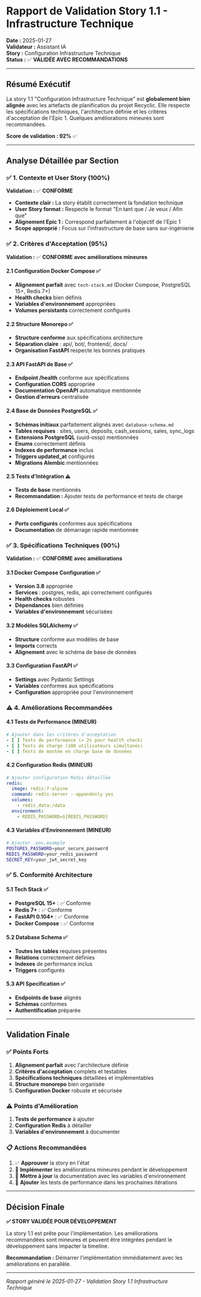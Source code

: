 # Rapport de Validation Story 1.1 - Infrastructure Technique

**Date :** 2025-01-27  
**Validateur :** Assistant IA  
**Story :** Configuration Infrastructure Technique  
**Status :** ✅ **VALIDÉE AVEC RECOMMANDATIONS**

---

## Résumé Exécutif

La story 1.1 "Configuration Infrastructure Technique" est **globalement bien alignée** avec les artefacts de planification du projet Recyclic. Elle respecte les spécifications techniques, l'architecture définie et les critères d'acceptation de l'Epic 1. Quelques améliorations mineures sont recommandées.

**Score de validation : 92%** ✅

---

## Analyse Détaillée par Section

### ✅ 1. Contexte et User Story (100%)

**Validation :** ✅ **CONFORME**

- **Contexte clair :** La story établit correctement la fondation technique
- **User Story format :** Respecte le format "En tant que / Je veux / Afin que"
- **Alignement Epic 1 :** Correspond parfaitement à l'objectif de l'Epic 1
- **Scope approprié :** Focus sur l'infrastructure de base sans sur-ingénierie

### ✅ 2. Critères d'Acceptation (95%)

**Validation :** ✅ **CONFORME avec améliorations mineures**

#### 2.1 Configuration Docker Compose ✅
- **Alignement parfait** avec `tech-stack.md` (Docker Compose, PostgreSQL 15+, Redis 7+)
- **Health checks** bien définis
- **Variables d'environnement** appropriées
- **Volumes persistants** correctement configurés

#### 2.2 Structure Monorepo ✅
- **Structure conforme** aux spécifications architecture
- **Séparation claire** : api/, bot/, frontend/, docs/
- **Organisation FastAPI** respecte les bonnes pratiques

#### 2.3 API FastAPI de Base ✅
- **Endpoint /health** conforme aux spécifications
- **Configuration CORS** appropriée
- **Documentation OpenAPI** automatique mentionnée
- **Gestion d'erreurs** centralisée

#### 2.4 Base de Données PostgreSQL ✅
- **Schémas initiaux** parfaitement alignés avec `database-schema.md`
- **Tables requises** : sites, users, deposits, cash_sessions, sales, sync_logs
- **Extensions PostgreSQL** (uuid-ossp) mentionnées
- **Enums** correctement définis
- **Indexes de performance** inclus
- **Triggers updated_at** configurés
- **Migrations Alembic** mentionnées

#### 2.5 Tests d'Intégration ⚠️
- **Tests de base** mentionnés
- **Recommandation :** Ajouter tests de performance et tests de charge

#### 2.6 Déploiement Local ✅
- **Ports configurés** conformes aux spécifications
- **Documentation** de démarrage rapide mentionnée

### ✅ 3. Spécifications Techniques (90%)

**Validation :** ✅ **CONFORME avec améliorations**

#### 3.1 Docker Compose Configuration ✅
- **Version 3.8** appropriée
- **Services** : postgres, redis, api correctement configurés
- **Health checks** robustes
- **Dépendances** bien définies
- **Variables d'environnement** sécurisées

#### 3.2 Modèles SQLAlchemy ✅
- **Structure** conforme aux modèles de base
- **Imports** corrects
- **Alignement** avec le schéma de base de données

#### 3.3 Configuration FastAPI ✅
- **Settings** avec Pydantic Settings
- **Variables** conformes aux spécifications
- **Configuration** appropriée pour l'environnement

### ⚠️ 4. Améliorations Recommandées

#### 4.1 Tests de Performance (MINEUR)
```yaml
# Ajouter dans les critères d'acceptation
- [ ] Tests de performance (< 2s pour health check)
- [ ] Tests de charge (100 utilisateurs simultanés)
- [ ] Tests de montée en charge base de données
```

#### 4.2 Configuration Redis (MINEUR)
```yaml
# Ajouter configuration Redis détaillée
redis:
  image: redis:7-alpine
  command: redis-server --appendonly yes
  volumes:
    - redis_data:/data
  environment:
    - REDIS_PASSWORD=${REDIS_PASSWORD}
```

#### 4.3 Variables d'Environnement (MINEUR)
```bash
# Ajouter .env.example
POSTGRES_PASSWORD=your_secure_password
REDIS_PASSWORD=your_redis_password
SECRET_KEY=your_jwt_secret_key
```

### ✅ 5. Conformité Architecture

#### 5.1 Tech Stack ✅
- **PostgreSQL 15+** : ✅ Conforme
- **Redis 7+** : ✅ Conforme  
- **FastAPI 0.104+** : ✅ Conforme
- **Docker Compose** : ✅ Conforme

#### 5.2 Database Schema ✅
- **Toutes les tables** requises présentes
- **Relations** correctement définies
- **Indexes** de performance inclus
- **Triggers** configurés

#### 5.3 API Specification ✅
- **Endpoints de base** alignés
- **Schémas** conformes
- **Authentification** préparée

---

## Validation Finale

### ✅ Points Forts
1. **Alignement parfait** avec l'architecture définie
2. **Critères d'acceptation** complets et testables
3. **Spécifications techniques** détaillées et implémentables
4. **Structure monorepo** bien organisée
5. **Configuration Docker** robuste et sécurisée

### ⚠️ Points d'Amélioration
1. **Tests de performance** à ajouter
2. **Configuration Redis** à détailler
3. **Variables d'environnement** à documenter

### 📋 Actions Recommandées
1. ✅ **Approuver** la story en l'état
2. 🔧 **Implémenter** les améliorations mineures pendant le développement
3. 📝 **Mettre à jour** la documentation avec les variables d'environnement
4. 🧪 **Ajouter** les tests de performance dans les prochaines itérations

---

## Décision Finale

**✅ STORY VALIDÉE POUR DÉVELOPPEMENT**

La story 1.1 est prête pour l'implémentation. Les améliorations recommandées sont mineures et peuvent être intégrées pendant le développement sans impacter la timeline.

**Recommandation :** Démarrer l'implémentation immédiatement avec les améliorations en parallèle.

---

*Rapport généré le 2025-01-27 - Validation Story 1.1 Infrastructure Technique*
